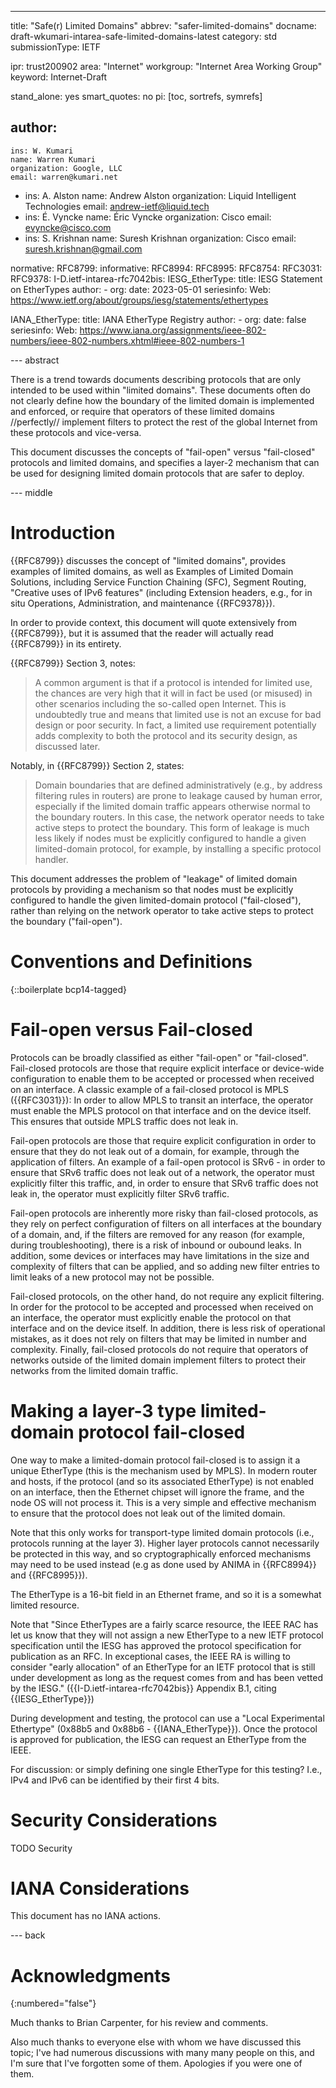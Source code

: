 ---
title: "Safe(r) Limited Domains"
abbrev: "safer-limited-domains"
docname: draft-wkumari-intarea-safe-limited-domains-latest
category: std
submissionType: IETF

ipr: trust200902
area: "Internet"
workgroup: "Internet Area Working Group"
keyword: Internet-Draft

stand_alone: yes
smart_quotes: no
pi: [toc, sortrefs, symrefs]

author:
  -
    ins: W. Kumari
    name: Warren Kumari
    organization: Google, LLC
    email: warren@kumari.net
  -
    ins: A. Alston
    name: Andrew Alston
    organization: Liquid Intelligent Technologies
    email: andrew-ietf@liquid.tech
  -
    ins: É. Vyncke
    name: Éric Vyncke
    organization: Cisco
    email: evyncke@cisco.com
  -
    ins: S. Krishnan
    name: Suresh Krishnan
    organization: Cisco
    email: suresh.krishnan@gmail.com

normative:
  RFC8799:
informative:
  RFC8994:
  RFC8995:
  RFC8754:
  RFC3031:
  RFC9378:
  I-D.ietf-intarea-rfc7042bis:
  IESG_EtherType:
    title: IESG Statement on EtherTypes
    author:
    - org:
    date: 2023-05-01
    seriesinfo:
      Web: <https://www.ietf.org/about/groups/iesg/statements/ethertypes>

  IANA_EtherType:
    title: IANA EtherType Registry
    author:
    - org:
    date: false
    seriesinfo:
      Web: <https://www.iana.org/assignments/ieee-802-numbers/ieee-802-numbers.xhtml#ieee-802-numbers-1>

--- abstract

There is a trend towards documents describing protocols that are only intended
to be used within "limited domains". These documents often do not
clearly define how the boundary of the limited domain is implemented and
enforced, or require that operators of these limited domains //perfectly//
implement filters to protect the rest of the global Internet from these protocols
and vice-versa.

This document discusses the concepts of "fail-open" versus "fail-closed"
protocols and limited domains, and specifies a layer-2 mechanism that
can be used for designing limited
domain protocols that are safer to deploy.

--- middle

# Introduction

{{RFC8799}} discusses the concept of "limited domains", provides examples of
limited domains, as well as Examples of Limited Domain Solutions, including
Service Function Chaining (SFC), Segment Routing, "Creative uses of IPv6
features" (including Extension headers, e.g., for in situ
Operations, Administration, and maintenance {{RFC9378}}).

In order to provide context, this document will quote extensively from
{{RFC8799}}, but it is assumed that the reader will actually
read {{RFC8799}} in its entirety.

{{RFC8799}} Section 3, notes:

> A common argument is that if a protocol is intended for limited use, the
> chances are very high that it will in fact be used (or misused) in other
> scenarios including the so-called open Internet. This is undoubtedly true and
> means that limited use is not an excuse for bad design or poor security. In
> fact, a limited use requirement potentially adds complexity to both the
> protocol and its security design, as discussed later.

Notably, in {{RFC8799}} Section 2, states:

> Domain boundaries that are defined administratively (e.g., by address
> filtering rules in routers) are prone to leakage caused by human error,
> especially if the limited domain traffic appears otherwise normal to the
> boundary routers. In this case, the network operator needs to take active
> steps to protect the boundary. This form of leakage is much less likely if
> nodes must be explicitly configured to handle a given limited-domain
> protocol, for example, by installing a specific protocol handler.

This document addresses the problem of "leakage" of limited domain protocols by
providing a mechanism so that nodes must be explicitly configured to handle the
given limited-domain protocol ("fail-closed"), rather than relying on the
network operator to take active steps to protect the boundary ("fail-open").

# Conventions and Definitions

{::boilerplate bcp14-tagged}

# Fail-open versus Fail-closed

Protocols can be broadly classified as either "fail-open" or "fail-closed".
Fail-closed protocols are those that require explicit interface
or device-wide configuration to enable
them to be accepted or processed when received on an interface.
A classic example of a fail-closed protocol is
MPLS ({{RFC3031}}): In order to allow MPLS to transit an interface, the
operator must enable the MPLS protocol on that interface and on the
device itself. This ensures
that
outside MPLS traffic does not leak in.

Fail-open protocols are those that require explicit configuration in order
to ensure that they do not leak out of a domain, for example, through the
application of filters. An example of a fail-open protocol is SRv6 - in order
to ensure that SRv6 traffic does not leak out of a network, the operator must
explicitly filter this traffic, and, in order to ensure that SRv6 traffic does
not leak in, the operator must explicitly filter SRv6 traffic.

Fail-open protocols are inherently more risky than fail-closed protocols, as
they rely on perfect configuration of
filters on all interfaces at the boundary of a domain, and, if the filters are
removed for any reason (for example, during troubleshooting), there
is a risk of inbound or oubound leaks.
In addition, some devices or interfaces may have limitations in the size
and complexity of filters that
can be applied, and so adding new filter entries to limit leaks of a
new protocol may not be possible.

Fail-closed protocols, on the other hand, do not require any explicit
filtering. In order for the protocol to be accepted and processed
when received on an interface, the operator must
explicitly enable the protocol on that interface and on the device itself.
In addition, there is less risk of operational mistakes,
as it does not rely on filters that may be limited in
number and complexity. Finally, fail-closed protocols
do not require that operators of networks outside of the
limited domain implement filters to protect their networks from the limited
domain traffic.

# Making a layer-3 type limited-domain protocol fail-closed

One way to make a limited-domain protocol fail-closed is to assign it a unique
EtherType (this is the mechanism used by MPLS). In modern router and hosts, if
the protocol (and so its associated EtherType) is not enabled on an interface,
then the Ethernet chipset will ignore the frame, and the node OS will not process it.
This is a very simple and effective mechanism to ensure that the protocol does
not leak out of the limited domain.

Note that this only works for transport-type limited domain protocols (i.e.,
protocols running at the layer 3).
Higher layer protocols cannot necessarily be protected in this way, and so cryptographically enforced mechanisms may need to be used instead (e.g as  done used by ANIMA in {{RFC8994}} and {{RFC8995}}).

The EtherType is a 16-bit field in an Ethernet frame, and so it is a somewhat
limited resource.

Note that "Since EtherTypes are a fairly scarce resource, the IEEE RAC has let
   us know that they will not assign a new EtherType to a new IETF protocol
   specification until the IESG has approved the protocol specification for
   publication as an RFC.  In exceptional cases, the IEEE RA is willing to
   consider "early allocation" of an EtherType for an IETF protocol that is
   still under development as long as the request comes from and has been
   vetted by the IESG." ({{I-D.ietf-intarea-rfc7042bis}} Appendix B.1, citing
   {{IESG_EtherType}})

During development and testing, the protocol can use a "Local Experimental
Ethertype" (0x88b5 and 0x88b6 - {{IANA_EtherType}}). Once the protocol is
approved for publication, the IESG can request an EtherType from the IEEE.

For discussion: or simply defining one single EtherType for this testing?
I.e., IPv4 and IPv6 can be identified by their first 4 bits.

# Security Considerations

TODO Security

# IANA Considerations

This document has no IANA actions.

--- back

# Acknowledgments
{:numbered="false"}

Much thanks to Brian Carpenter, for his review and comments.

Also much thanks to everyone else with whom we have discussed this topic; I've had numerous discussions with many many people on this, and I'm sure that I've forgotten some of them. Apologies if you were one of them.
